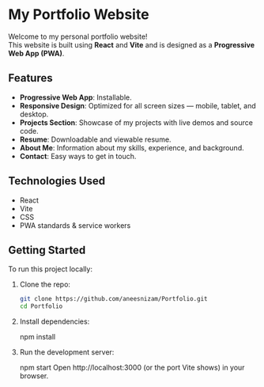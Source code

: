 # My Portfolio Website

Welcome to my personal portfolio website!  
This website is built using **React** and **Vite** and is designed as a **Progressive Web App (PWA)**.

## Features

- **Progressive Web App**: Installable.
- **Responsive Design**: Optimized for all screen sizes — mobile, tablet, and desktop.
- **Projects Section**: Showcase of my projects with live demos and source code.
- **Resume**: Downloadable and viewable resume.
- **About Me**: Information about my skills, experience, and background.
- **Contact**: Easy ways to get in touch.

## Technologies Used

- React
- Vite
- CSS
- PWA standards & service workers

## Getting Started

To run this project locally:

1. Clone the repo:

   ```bash
   git clone https://github.com/aneesnizam/Portfolio.git
   cd Portfolio

   ```

2. Install dependencies:

   npm install

3. Run the development server:

   npm start
   Open http://localhost:3000 (or the port Vite shows) in your browser.

